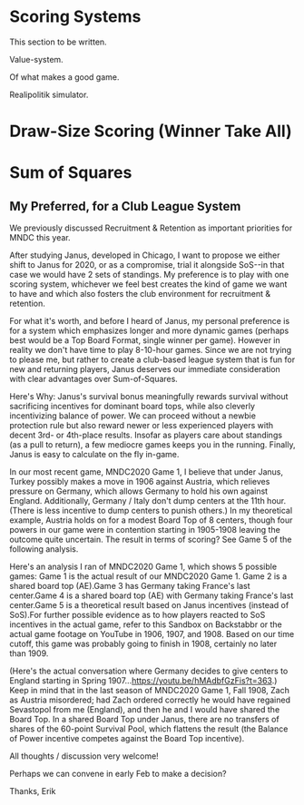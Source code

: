 # Scoring Systems

This section to be written.

Value-system.

Of what makes a good game. 

Realipolitik simulator. 


# Draw-Size Scoring (Winner Take All)


# Sum of Squares


## My Preferred, for a Club League System

We previously discussed Recruitment & Retention as important priorities for MNDC this year. 

After studying Janus, developed in Chicago, I want to propose we either shift to Janus for 2020, or as a compromise, trial it alongside SoS--in that case we would have 2 sets of standings.
My preference is to play with one scoring system, whichever we feel best creates the kind of game we want to have and which also fosters the club environment for recruitment & retention.

For what it's worth, and before I heard of Janus, my personal preference is for a system which emphasizes longer and more dynamic games (perhaps best would be a Top Board Format, single winner per game). However in reality we don't have time to play 8-10-hour games. Since we are not trying to please me, but rather to create a club-based league system that is fun for new and returning players, Janus deserves our immediate consideration with clear advantages over Sum-of-Squares.

Here's Why:
Janus's survival bonus meaningfully rewards survival without sacrificing incentives for dominant board tops, while also cleverly incentivizing balance of power. We can proceed without a newbie protection rule but also reward newer or less experienced players with decent 3rd- or 4th-place results. Insofar as players care about standings (as a pull to return), a few mediocre games keeps you in the running. Finally, Janus is easy to calculate on the fly in-game. 

In our most recent game, MNDC2020 Game 1, I believe that under Janus, Turkey possibly makes a move in 1906 against Austria, which relieves pressure on Germany, which allows Germany to hold his own against England. Additionally, Germany / Italy don't dump centers at the 11th hour. (There is less incentive to dump centers to punish others.) In my theoretical example, Austria holds on for a modest Board Top of 8 centers, though four powers in our game were in contention starting in 1905-1908 leaving the outcome quite uncertain. The result in terms of scoring? See Game 5 of the following analysis.

Here's an analysis I ran of MNDC2020 Game 1, which shows 5 possible games: 
Game 1 is the actual result of our MNDC2020 Game 1. Game 2 is a shared board top (AE).Game 3 has Germany taking France's last center.Game 4 is a shared board top (AE) with Germany taking France's last center.Game 5 is a theoretical result based on Janus incentives (instead of SoS).For further possible evidence as to how players reacted to SoS incentives in the actual game, refer to this Sandbox on Backstabbr or the actual game footage on YouTube in 1906, 1907, and 1908. Based on our time cutoff, this game was probably going to finish in 1908, certainly no later than 1909.

(Here's the actual conversation where Germany decides to give centers to England starting in Spring 1907...https://youtu.be/hMAdbfGzFis?t=363.)
Keep in mind that in the last season of MNDC2020 Game 1, Fall 1908, Zach as Austria misordered; had Zach ordered correctly he would have regained Sevastopol from me (England), and then he and I would have shared the Board Top. In a shared Board Top under Janus, there are no transfers of shares of the 60-point Survival Pool, which flattens the result (the Balance of Power incentive competes against the Board Top incentive). 

All thoughts / discussion very welcome! 

Perhaps we can convene in early Feb to make a decision? 

Thanks,
Erik